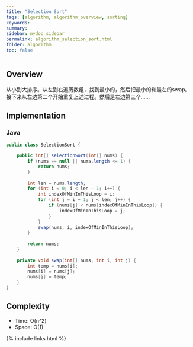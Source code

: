 ```yaml
---
title: "Selection Sort"
tags: [algorithm, algorithm_overview, sorting]
keywords:
summary:
sidebar: mydoc_sidebar
permalink: algorithm_selection_sort.html
folder: algorithm
toc: false
---
```


## Overview
从小到大排序。从左到右遍历数组，找到最小的，然后把最小的和最左的swap。接下来从左边第二个开始重复上述过程。然后是左边第三个......

## Implementation

### Java
```java
public class SelectionSort {

    public int[] selectionSort(int[] nums) {
        if (nums == null || nums.length <= 1) {
            return nums;
        }
        
        int len = nums.length;
        for (int i = 0; i < len - 1; i++) {
            int indexOfMinInThisLoop = i;
            for (int j = i + 1; j < len; j++) {
                if (nums[j] < nums[indexOfMinInThisLoop]) {
                    indexOfMinInThisLoop = j;
                }
            }
            swap(nums, i, indexOfMinInThisLoop);
        }
        
        return nums;
    }
    
    private void swap(int[] nums, int i, int j) {
        int temp = nums[i];
        nums[i] = nums[j];
        nums[j] = temp;
    }
}
```

## Complexity
* Time: O(n^2)
* Space: O(1)


{% include links.html %}

